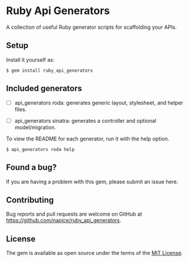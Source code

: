 # Ruby Api Generators

A collection of useful Ruby generator scripts for scaffolding your APIs.

## Setup

Install it yourself as:

    $ gem install ruby_api_generators

## Included generators

- [ ] api_generators roda: generates generic layout, stylesheet, and helper files.

- [ ] api_generators sinatra: generates a controller and optional model/migration.

To view the README for each generator, run it with the help option.

    $ api_generators roda help

## Found a bug?

If you are having a problem with this gem, please submit an issue here.

## Contributing

Bug reports and pull requests are welcome on GitHub at https://github.com/napice/ruby_api_generators.

## License

The gem is available as open source under the terms of the [MIT License](https://opensource.org/licenses/MIT).
